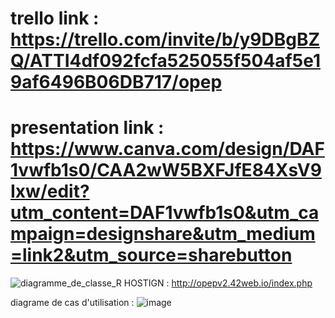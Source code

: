 # trello link : https://trello.com/invite/b/y9DBgBZQ/ATTI4df092fcfa525055f504af5e19af6496B06DB717/opep

# presentation link : https://www.canva.com/design/DAF1vwfb1s0/CAA2wW5BXFJfE84XsV9Ixw/edit?utm_content=DAF1vwfb1s0&utm_campaign=designshare&utm_medium=link2&utm_source=sharebutton

![diagramme_de_classe_R](https://github.com/IsmailOuali/O-PEP-V2/assets/125483549/0481e433-24b3-48e0-b2db-b4baf4a102f3)
HOSTIGN : http://opepv2.42web.io/index.php

 diagrame de cas d'utilisation  :
 ![image](https://github.com/IsmailOuali/O-PEP-V2/assets/125483549/146ee2d2-348f-493f-912c-f27236b58422)

 
